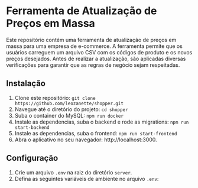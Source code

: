 # Ferramenta de Atualização de Preços em Massa

Este repositório contém uma ferramenta de atualização de preços em massa para uma empresa de e-commerce. A ferramenta permite que os usuários carreguem um arquivo CSV com os códigos de produto e os novos preços desejados. Antes de realizar a atualização, são aplicadas diversas verificações para garantir que as regras de negócio sejam respeitadas.

## Instalação

1. Clone este repositório: `git clone https://github.com/leozanette/shopper.git`
2. Navegue até o diretório do projeto: `cd shopper`
3. Suba o container do MySQL: `npm run docker`
4. Instale as dependencias, suba o backend e rode as migrations: `npm run start-backend`
5. Instale as dependencias, suba o frontend: `npm run start-frontend`
6. Abra o aplicativo no seu navegador: http://localhost:3000.

## Configuração

1. Crie um arquivo `.env` na raiz do diretório `server`.
2. Defina as seguintes variáveis de ambiente no arquivo `.env`:
